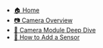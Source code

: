 - [🏠 Home](index.md)
- [📷 Camera Overview](camera_index.md)
- [🧩 Camera Module Deep Dive](camera_module.md)
- [🔌 How to Add a Sensor](how_to_add_sensor.md)
